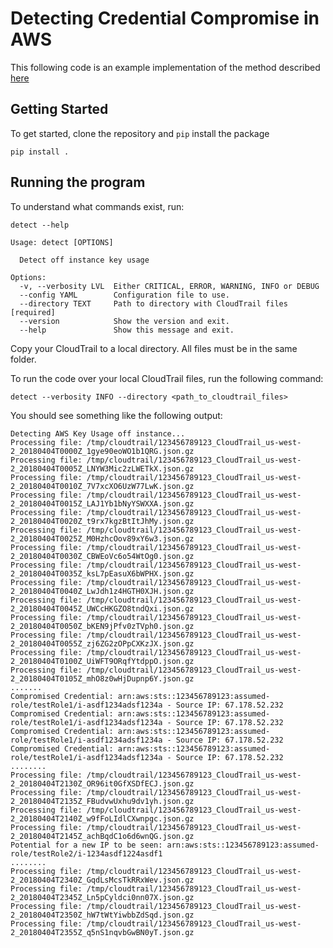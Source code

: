 # Detecting Credential Compromise in AWS

This following code is an example implementation of the method described [here](docs/us-18-Bengtson-Detecting-Credential-Compromise-In-AWS.pdf)

## Getting Started

To get started, clone the repository and `pip` install the package

`pip install .`

## Running the program

To understand what commands exist, run:

`detect --help`

```detect --help
Usage: detect [OPTIONS]

  Detect off instance key usage

Options:
  -v, --verbosity LVL  Either CRITICAL, ERROR, WARNING, INFO or DEBUG
  --config YAML        Configuration file to use.
  --directory TEXT     Path to directory with CloudTrail files  [required]
  --version            Show the version and exit.
  --help               Show this message and exit.
```

Copy your CloudTrail to a local directory.  All files must be in the same folder.

To run the code over your local CloudTrail files, run the following command:

`detect --verbosity INFO --directory <path_to_cloudtrail_files>`

You should see something like the following output:

```detect --verbosity INFO --directory /tmp/cloudtrail/
Detecting AWS Key Usage off instance...
Processing file: /tmp/cloudtrail/123456789123_CloudTrail_us-west-2_20180404T0000Z_1gye90eoWO1b1QRG.json.gz
Processing file: /tmp/cloudtrail/123456789123_CloudTrail_us-west-2_20180404T0005Z_LNYW3Mic2zLWETkX.json.gz
Processing file: /tmp/cloudtrail/123456789123_CloudTrail_us-west-2_20180404T0010Z_7V7xcXO6UzW77LwK.json.gz
Processing file: /tmp/cloudtrail/123456789123_CloudTrail_us-west-2_20180404T0015Z_LAJ1Yb1bNyYSWXXA.json.gz
Processing file: /tmp/cloudtrail/123456789123_CloudTrail_us-west-2_20180404T0020Z_t9rx7kgzBtItJhMy.json.gz
Processing file: /tmp/cloudtrail/123456789123_CloudTrail_us-west-2_20180404T0025Z_M0HzhcOov89xY6w3.json.gz
Processing file: /tmp/cloudtrail/123456789123_CloudTrail_us-west-2_20180404T0030Z_CBWEoVc6o54WtOg0.json.gz
Processing file: /tmp/cloudtrail/123456789123_CloudTrail_us-west-2_20180404T0035Z_ksL7pEasuX6bWPHX.json.gz
Processing file: /tmp/cloudtrail/123456789123_CloudTrail_us-west-2_20180404T0040Z_LwJdh1z4HGTH0XJH.json.gz
Processing file: /tmp/cloudtrail/123456789123_CloudTrail_us-west-2_20180404T0045Z_UWCcHKGZO8tndQxi.json.gz
Processing file: /tmp/cloudtrail/123456789123_CloudTrail_us-west-2_20180404T0050Z_bKEN9jPfv0zTVph0.json.gz
Processing file: /tmp/cloudtrail/123456789123_CloudTrail_us-west-2_20180404T0055Z_zj6ZG2zOPpCXKzJX.json.gz
Processing file: /tmp/cloudtrail/123456789123_CloudTrail_us-west-2_20180404T0100Z_UiWFT9ORqfYtdppO.json.gz
Processing file: /tmp/cloudtrail/123456789123_CloudTrail_us-west-2_20180404T0105Z_mhO8z0wHjDupnp6Y.json.gz
.......
Compromised Credential: arn:aws:sts::123456789123:assumed-role/testRole1/i-asdf1234adsf1234a - Source IP: 67.178.52.232 
Compromised Credential: arn:aws:sts::123456789123:assumed-role/testRole1/i-asdf1234adsf1234a - Source IP: 67.178.52.232 
Compromised Credential: arn:aws:sts::123456789123:assumed-role/testRole1/i-asdf1234adsf1234a - Source IP: 67.178.52.232 
Compromised Credential: arn:aws:sts::123456789123:assumed-role/testRole1/i-asdf1234adsf1234a - Source IP: 67.178.52.232 
........
Processing file: /tmp/cloudtrail/123456789123_CloudTrail_us-west-2_20180404T2130Z_OR96it0GfXSDfECJ.json.gz
Processing file: /tmp/cloudtrail/123456789123_CloudTrail_us-west-2_20180404T2135Z_FBudvwUxhu9dv1yh.json.gz
Processing file: /tmp/cloudtrail/123456789123_CloudTrail_us-west-2_20180404T2140Z_w9fFoLIdlCXwnpgc.json.gz
Processing file: /tmp/cloudtrail/123456789123_CloudTrail_us-west-2_20180404T2145Z_achBqdC1o6d6wnQG.json.gz
Potential for a new IP to be seen: arn:aws:sts::123456789123:assumed-role/testRole2/i-1234asdf1224asdf1
........
Processing file: /tmp/cloudtrail/123456789123_CloudTrail_us-west-2_20180404T2340Z_GqdLsMcsTkRRxWev.json.gz
Processing file: /tmp/cloudtrail/123456789123_CloudTrail_us-west-2_20180404T2345Z_Ln5pCyldci0nn07X.json.gz
Processing file: /tmp/cloudtrail/123456789123_CloudTrail_us-west-2_20180404T2350Z_hW7tWtYiwbbZdSqd.json.gz
Processing file: /tmp/cloudtrail/123456789123_CloudTrail_us-west-2_20180404T2355Z_q5nS1nqvbGwBN0yT.json.gz
```
